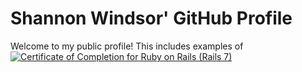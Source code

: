 # Shannon Windsor' GitHub Profile

Welcome to my public profile!  This includes examples of 
<a href="https://www.learnenough.com/certificates/bcf52c4d"><img src="https://www.learnenough.com/certificates/bcf52c4d/ruby-on-rails-7th-edition-tutorial.svg" alt="Certificate of Completion for Ruby on Rails (Rails 7)"></a>
